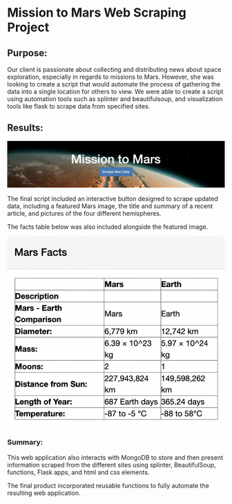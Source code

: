 # Mission to Mars Web Scraping Project 

## Purpose: 

Our client is passionate about collecting and distributing news about space exploration, especially in regards to missions to Mars. However, she was looking to create a script that would automate the process of gathering the data into a single location for others to view. We were able to create a script using automation tools such as splinter and beautifulsoup, and visualization tools like flask to scrape data from specified sites. 

## Results: 


![jumbotron](https://github.com/msprech/Mission-to-Mars/blob/49b707f072a9a6ce1ac57c50c649fedde57d3424/picture1.png)

The final script included an interactive button designed to scrape updated data, including a featured Mars image, the title and summary of a recent article, and pictures of the four different hemispheres. 

The facts table below was also included alongside the featured image. 

![facts](https://github.com/msprech/Mission-to-Mars/blob/49b707f072a9a6ce1ac57c50c649fedde57d3424/picture2.png)

### Summary: 

This web application also interacts with MongoDB to store and then present information scraped from the different sites using splinter, BeautifulSoup, functions, Flask apps, and html and css elements. 

The final product incorporated reusable functions to fully automate the resulting web application. 
